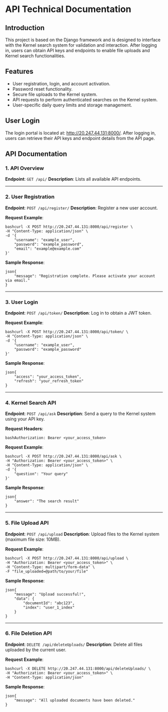 # API Technical Documentation

## Introduction

This project is based on the Django framework and is designed to interface with the Kernel search system for validation and interaction. After logging in, users can obtain API keys and endpoints to enable file uploads and Kernel search functionalities.

## Features

- User registration, login, and account activation.
- Password reset functionality.
- Secure file uploads to the Kernel system.
- API requests to perform authenticated searches on the Kernel system.
- User-specific daily query limits and storage management.

## User Login

The login portal is located at: http://20.247.44.131:8000/.
After logging in, users can retrieve their API keys and endpoint details from the API page.

## API Documentation

### 1. API Overview

**Endpoint**: `GET /api/`
**Description**: Lists all available API endpoints.

------

### 2. User Registration

**Endpoint**: `POST /api/register/`
**Description**: Register a new user account.

**Request Example**:

```
bashcurl -X POST http://20.247.44.131:8000/api/register \
-H "Content-Type: application/json" \
-d '{
    "username": "example_user",
    "password": "example_password",
    "email": "example@example.com"
}'
```

**Sample Response**:

```
json{
    "message": "Registration complete. Please activate your account via email."
}
```

------

### 3. User Login

**Endpoint**: `POST /api/token/`
**Description**: Log in to obtain a JWT token.

**Request Example**:

```
bashcurl -X POST http://20.247.44.131:8000/api/token/ \
-H "Content-Type: application/json" \
-d '{
    "username": "example_user",
    "password": "example_password"
}'
```

**Sample Response**:

```
json{
    "access": "your_access_token",
    "refresh": "your_refresh_token"
}
```

------

### 4. Kernel Search API

**Endpoint**: `POST /api/ask`
**Description**: Send a query to the Kernel system using your API key.

**Request Headers**:

```
bashAuthorization: Bearer <your_access_token>
```

**Request Example**:

```
bashcurl -X POST http://20.247.44.131:8000/api/ask \
-H "Authorization: Bearer <your_access_token>" \
-H "Content-Type: application/json" \
-d '{
    "question": "Your query"
}'
```

**Sample Response**:

```
json{
    "answer": "The search result"
}
```

------

### 5. File Upload API

**Endpoint**: `POST /api/upload`
**Description**: Upload files to the Kernel system (maximum file size: 10MB).

**Request Example**:

```
bashcurl -X POST http://20.247.44.131:8000/api/upload \
-H "Authorization: Bearer <your_access_token>" \
-H "Content-Type: multipart/form-data" \
-F "file_uploaded=@path/to/your/file"
```

**Sample Response**:

```
json{
    "message": "Upload successful!",
    "data": {
        "documentId": "abc123",
        "index": "user_1_index"
    }
}
```

------

### 6. File Deletion API

**Endpoint**: `DELETE /api/deleteUploads/`
**Description**: Delete all files uploaded by the current user.

**Request Example**:

```
bashcurl -X DELETE http://20.247.44.131:8000/api/deleteUploads/ \
-H "Authorization: Bearer <your_access_token>" \
-H "Content-Type: application/json"
```

**Sample Response**:

```
json{
    "message": "All uploaded documents have been deleted."
}
```
